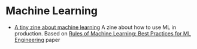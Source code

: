 # Machine Learning

* [A tiny zine about machine learning](http://jvns.ca/production-machine-learning.pdf)
  A zine about how to use ML in production. Based on [Rules of Machine Learning: Best Practices for ML Engineering](http://martin.zinkevich.org/rules_of_ml/rules_of_ml.pdf) paper